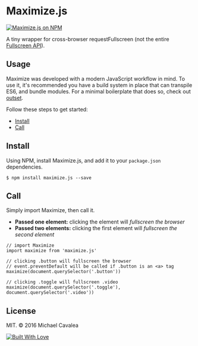 # Maximize.js

[![Maximize.js on NPM](https://img.shields.io/npm/v/maximize.js.svg)](https://www.npmjs.com/package/maximize.js)

A tiny wrapper for cross-browser requestFullscreen (not the entire [Fullscreen API](https://developer.mozilla.org/en-US/docs/Web/API/Fullscreen_API)).

## Usage

Maximize was developed with a modern JavaScript workflow in mind. To use it, it's recommended you have a build system in place that can transpile ES6, and bundle modules. For a minimal boilerplate that does so, check out [outset](https://github.com/callmecavs/outset).

Follow these steps to get started:

* [Install](#install)
* [Call](#call)

## Install

Using NPM, install Maximize.js, and add it to your `package.json` dependencies.

```
$ npm install maximize.js --save
```

## Call

Simply import Maximize, then call it.

* **Passed one element:** clicking the element will _fullscreen the browser_
* **Passed two elements:** clicking the first element will _fullscreen the second element_

```es6
// import Maximize
import maximize from 'maximize.js'

// clicking .button will fullscreen the browser
// event.preventDefault will be called if .button is an <a> tag
maximize(document.querySelector('.button'))

// clicking .toggle will fullscreen .video
maximize(document.querySelector('.toggle'), document.querySelector('.video'))
```

## License

MIT. © 2016 Michael Cavalea

[![Built With Love](http://forthebadge.com/images/badges/built-with-love.svg)](http://forthebadge.com)
